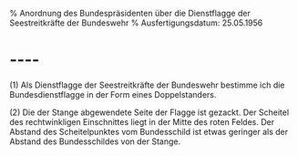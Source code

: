 % Anordnung des Bundespräsidenten über die Dienstflagge der Seestreitkräfte der Bundeswehr
% Ausfertigungsdatum: 25.05.1956
 
# ----

(1) Als Dienstflagge der Seestreitkräfte der Bundeswehr bestimme ich die Bundesdienstflagge in der Form eines Doppelstanders.

(2) Die der Stange abgewendete Seite der Flagge ist gezackt. Der Scheitel des rechtwinkligen Einschnittes liegt in der Mitte des roten Feldes. Der Abstand des Scheitelpunktes vom Bundesschild ist etwas geringer als der Abstand des Bundesschildes von der Stange.
